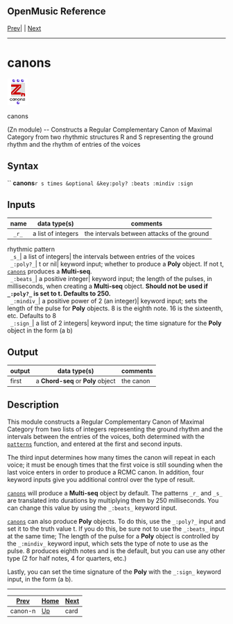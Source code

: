 OpenMusic Reference  
---  
[Prev](canon-n)| | [Next](card)  
  
* * *

# canons

![](figures/functions/zn/canons.png)

  
  
canons  
  
(Zn module) \-- Constructs a Regular Complementary Canon of Maximal Category
from two rhythmic structures R and S representing the ground rhythm and the
rhythm of entries of the voices  

## Syntax

`` **canons**` r s times &optional &key:poly? :beats :mindiv :sign `

## Inputs

name| data type(s)| comments  
---|---|---  
` _r_`|  a list of integers| the intervals between attacks of the ground
rhythmic pattern  
` _s_`|  a list of integers| the intervals between entries of the voices  
` _:poly?_`|  t or nil| keyword input; whether to produce a **Poly** object.
If not t, [`canons`](canons) produces a **Multi-seq**.  
` _:beats_`|  a positive integer| keyword input; the length of the pulses, in
milliseconds, when creating a **Multi-seq** object. **Should not be used if`
_:poly?_` is set to t. Defaults to 250.**  
` _:mindiv_`|  a positive power of 2 (an integer)| keyword input; sets the
length of the pulse for **Poly** objects. 8 is the eighth note. 16 is the
sixteenth, etc. Defaults to 8  
` _:sign_`|  a list of 2 integers| keyword input; the time signature for the
**Poly** object in the form (a b)  
  
## Output

output| data type(s)| comments  
---|---|---  
first| a **Chord-seq** or **Poly** object| the canon  
  
## Description

This module constructs a Regular Complementary Canon of Maximal Category from
two lists of integers representing the ground rhythm and the intervals between
the entries of the voices, both determined with the
[`patterns`](patterns) function, and entered at the first and second
inputs.

The third input determines how many times the canon will repeat in each voice;
it must be enough times that the first voice is still sounding when the last
voice enters in order to produce a RCMC canon. In addition, four keyword
inputs give you additional control over the type of result.

[`canons`](canons) will produce a **Multi-seq** object by default. The
patterns `_r_` and `_s_` are translated into durations by multiplying them by
250 milliseconds. You can change this value by using the `_:beats_` keyword
input.

[`canons`](canons) can also produce **Poly** objects. To do this, use the
`_:poly?_` input and set it to the truth value t. If you do this, be sure not
to use the `_:beats_` input at the same time; The length of the pulse for a
**Poly** object is controlled by the `_:mindiv_` keyword input, which sets the
type of note to use as the pulse. 8 produces eighth notes and is the default,
but you can use any other type (2 for half notes, 4 for quarters, etc.)

Lastly, you can set the time signature of the **Poly** with the `_:sign_`
keyword input, in the form (a b).

* * *

[Prev](canon-n)| [Home](index)| [Next](card)  
---|---|---  
canon-n| [Up](funcref.main)| card


